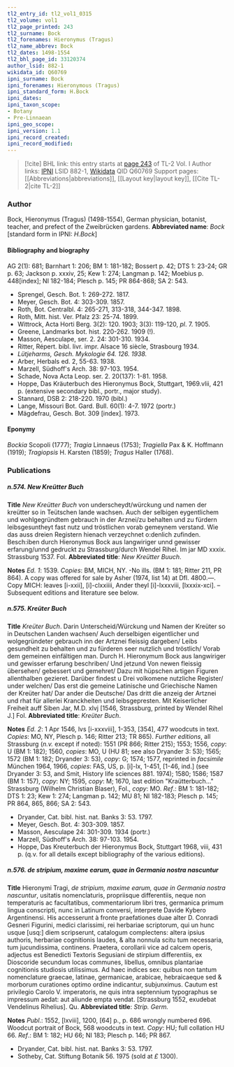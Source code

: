 ```yaml
---
tl2_entry_id: tl2_vol1_0315
tl2_volume: vol1
tl2_page_printed: 243
tl2_surname: Bock
tl2_forenames: Hieronymus (Tragus)
tl2_name_abbrev: Bock
tl2_dates: 1498-1554
tl2_bhl_page_id: 33120374
author_lsid: 882-1
wikidata_id: Q60769
ipni_surname: Bock
ipni_forenames: Hieronymous (Tragus)
ipni_standard_form: H.Bock
ipni_dates: 
ipni_taxon_scope: 
- Botany
- Pre-Linnaean
ipni_geo_scope: 
ipni_version: 1.1
ipni_record_created: 
ipni_record_modified:
---
```


> [!cite] BHL link: this entry starts at [page 243](https://www.biodiversitylibrary.org/page/33120374) of TL-2 Vol. I
> Author links: [IPNI](https://www.ipni.org/a/882-1) LSID 882-1, [Wikidata](https://www.wikidata.org/wiki/Q60769) QID Q60769
> Support pages: [[Abbreviations|abbreviations]], [[Layout key|layout key]], [[Cite TL-2|cite TL-2]]

### Author

Bock, Hieronymus (Tragus) (1498-1554), German physician, botanist, teacher, and prefect of the Zweibrücken gardens. 
**Abbreviated name**: *Bock* \[standard form in IPNI: *H.Bock*\]

#### Bibliography and biography

AG 2(1): 681; Barnhart 1: 206; BM 1: 181-182; Bossert p. 42; DTS 1: 23-24; GR p. 63; Jackson p. xxxiv, 25; Kew 1: 274; Langman p. 142; Moebius p. 448\[index\]; NI 182-184; Plesch p. 145; PR 864-868; SA 2: 543.
- Sprengel, Gesch. Bot. 1: 269-272. 1817.
- Meyer, Gesch. Bot. 4: 303-309. 1857.
- Roth, Bot. Centralbl. 4: 265-271, 313-318, 344-347. 1898.
- Roth, Mitt. hist. Ver. Pfalz 23: 25-74. 1899.
- Wittrock, Acta Horti Berg. 3(2): 120. 1903; 3(3): 119-120, *pl*. 7. 1905.
- Greene, Landmarks bot. hist. 220-262. 1909 (!).
- Masson, Aesculape, ser. 2. 24: 301-310. 1934.
- Ritter, Répert. bibl. livr. impr. Alsace 16 siècle, Strasbourg 1934.
- *Lütjeharms, Gesch. Mykologie 64. 126. 1938.*
- Arber, Herbals ed. 2, 55-63. 1938.
- Marzell, Südhoff's Arch. 38: 97-103. 1954.
- Schade, Nova Acta Leop. ser. 2. 20(137): 1-81. 1958.
- Hoppe, Das Kräuterbuch des Hieronymus Bock, Stuttgart, 1969.vlii, 421 p. (extensive secondary bibl., portr., major study).
- Stannard, DSB 2: 218-220. 1970 (bibl.)
- Lange, Missouri Bot. Gard. Bull. 60(1): 4-7. 1972 (portr.)
- Mägdefrau, Gesch. Bot. 309 \[index\]. 1973.

#### Eponymy

*Bockia* Scopoli (1777); *Tragia* Linnaeus (1753); *Tragiella* Pax & K. Hoffmann (1919); *Tragiopsis* H. Karsten (1859); *Tragus* Haller (1768).

### Publications

##### n.574. New Kreütter Buch

**Title**
*New Kreütter Buch* von underscheydt/würckung und namen der kreütter so in Teütschen lande wachsen. Auch der selbigen eygentlichem und wohlgegründtem gebrauch in der Arznei/zu behalten und zu fürdern leibsgesuntheyt fast nutz und tröstlichen vorab gemeynem verstand. Wie das auss dreien Registern hienach verzeychnet o:denlich zufinden. Besch:iben durch Hieronymus Bock aus langwiriger unnd gewisser erfarung/unnd gedruckt zu Strassburg/durch Wendel Rihel. Im jar MD xxxix. Strassburg 1537. Fol.
**Abbreviated title**: *New Kreütter Buuch*.

**Notes**
*Ed. 1*: 1539. *Copies*: BM, MICH, NY. -No ills. (BM 1: 181; Ritter 211, PR 864). A copy was offered for sale by Asher (1974, list 14) at Dfl. 4800.—. Copy MICH: leaves \[i-xxii\], \[i\]-clxxiiii, Ander theyl \[i\]-lxxxviii, \[lxxxix-xci\]. – Subsequent editions and literature see below.

##### n.575. Kreüter Buch

**Title**
*Kreüter Buch*. Darin Unterscheid/Würckung und Namen der Kreüter so in Deutschen Landen wachsen/ Auch derselbigen eigentlicher und wolgegründeter gebrauch inn der Artznei fleissig dargeben/ Leibs gesundheit zu behalten und zu fürderen seer nutzlich und tröstlich/ Vorab dem gemeinen einfältigen man. Durch H. Hieronymum Bock aus langwiriger und gewisser erfarung beschriben/ Und jetzund Von newen fleissig übersehen/ gebessert und gemehret/ Dazu mit hüpschen artigen Figuren allenthalben gezieret. Darüber findest u Drei volkomene nutzliche Register/ under welchen/ Das erst die gemeine Latinische und Griechische Namen der Kreüter hat/ Dar ander die Deutsche/ Das dritt die anzeig der Artznei und rhat für allerlei Kranckheiten und leibsgepresten. Mit Keiserlicher Freiheit auff Siben Jar, M.D. xlvj \[1546, Strassburg, printed by Wendel Rihel J.\] Fol.
**Abbreviated title**: *Kreüter Buch*.

**Notes**
*Ed. 2*: 1 Apr 1546, lvs \[i-xxxviii\], 1-353, \[354\], 477 woodcuts in text. *Copies*: MO, NY, Plesch p. 146; Ritter 213; TR 865).
*Further editions*, all Strassburg (*n.v.* except if noted): 1551 (PR 866; Ritter 215); 1553; 1556, *copy*: U (BM 1: 182); 1560, *copies*: MO, U (HU 81; see also Dryander 3: 53); 1565; 1572 (BM 1: 182; Dryander 3: 53), *copy*: G; 1574; 1577, reprinted in *facsimile* München 1964, 1966, *copies*: FAS, US, p. \[i\]-lx, 1-451, \[1-46, ind.\] (see Dryander 3: 53, and Smit, History life sciences 881. 1974); 1580; 1586; 1587 (BM 1: 157), *copy*: NY; 1595, *copy*: M; 1670, last edition "Kraütterbuch..." Strassburg (Wilhelm Christian Blaser), Fol., *copy*: MO.
*Ref*.: BM 1: 181-182; DTS 1: 23; Kew 1: 274; Langman p. 142; MU 81; NI 182-183; Plesch p. 145; PR 864, 865, 866; SA 2: 543.
- Dryander, Cat. bibl. hist. nat. Banks 3: 53. 1797.
- Meyer, Gesch. Bot. 4: 303-309. 1857.
- Masson, Aesculape 24: 301-309. 1934 (portr.)
- Marzell, Südhoff's Arch. 38: 97-103. 1954.
- Hoppe, Das Kreuterbuch der Hieronymus Bock, Stuttgart 1968, viii, 431 p. (q.v. for all details except bibliography of the various editions).

##### n.576. de stripium, maxime earum, quae in Germania nostra nascuntur

**Title**
Hieronymi Tragi, *de stripium, maxime earum, quae in Germania nostra nascuntur*, usitatis nomenclaturis, propriisque differentiis, neque non temperaturis ac facultatibus, commentariorum libri tres, germanica primum lingua conscripti, nunc in Latinum conversi, interprete Davide Kybero Argentinensi. His accesserunt à fronte praefationes duae alter D. Conradi Gesneri Figurini, medici clarissimi, rei herbariae scriptorum, qui un hunc usque \[usq:\] diem scripserunt, catalogum complectens: altera ipsius authoris, herbariae cognitionis laudes, & alta nonnula scitu tum necessaria, tum jucundissima, continens. Praetera, corollarii vice ad calcem operis, adjectus est Benedicti Textoris Segusiani de stirpium differentiis, ex Dioscoride secundum locas communes, libellus, omnibus plantariae cognitionis studiosis utilissimus. Ad haec indices sex: quibus non tantum nomenclature graecae, latinae, germanicae, arabicae, hebraicaeque sed & morborum curationes optimo ordine indicantur, subjunximus. Cautum est privilegio Carolo V. imperatoris, ne quis intra septennium typographus se impressum aedat: aut aliunde empta vendat. \[Strassburg 1552, exudebat Vendelinus Rihelius\]. Qu.
**Abbreviated title**: *Strip. Germ.*

**Notes**
*Publ*.: 1552, \[lxviii\], 1200, \[64\] p., p. 686 wrongly numbered 696. Woodcut portrait of Bock, 568 woodcuts in text. *Copy*: HU; full collation HU 66.
*Ref*.: BM 1: 182; HU 66; NI 183; Plesch p. 146; PR 867.
- Dryander, Cat. bibl. hist. nat. Banks 3: 53. 1797.
- Sotheby, Cat. Stiftung Botanik 56. 1975 (sold at *£* 1300).


